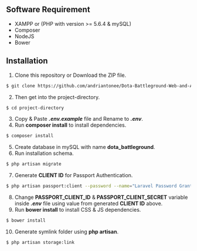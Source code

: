 ## Software Requirement

- XAMPP or (PHP with version >= 5.6.4 & mySQL)
- Composer
- NodeJS
- Bower

## Installation

1. Clone this repository or Download the ZIP file.
```sh
$ git clone https://github.com/andriantonee/Dota-Battleground-Web-and-API.git project-directory
```
2. Then get into the project-directory.
```sh
$ cd project-directory
```
3. Copy & Paste **_.env.example_** file and Rename to **_.env_**.
4. Run **composer install** to install dependencies.
```sh
$ composer install
```
5. Create database in mySQL with name **dota_battleground**.
6. Run installation schema.
```sh
$ php artisan migrate
```
7. Generate **CLIENT ID** for Passport Authentication.
```sh
$ php artisan passport:client --password --name="Laravel Password Grant Client"
```
8. Change **PASSPORT_CLIENT_ID** & **PASSPORT_CLIENT_SECRET** variable inside **_.env_** file using value from generated **CLIENT ID** above.
9. Run **bower install** to install CSS & JS dependencies.
```sh
$ bower install
```
10. Generate symlink folder using **php artisan**.
```sh
$ php artisan storage:link
```
